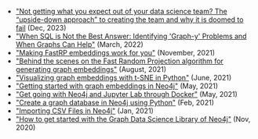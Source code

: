- ["Not getting what you expect out of your data science team?  The “upside-down approach” to creating the team and why it is doomed to fail](https://www.linkedin.com/pulse/getting-what-you-expect-out-your-data-science-team-dr-clair-sullivan-ftbkc%3FtrackingId=0ZjseqW1TYmL2wYiBUxm%252BQ%253D%253D/?trackingId=0ZjseqW1TYmL2wYiBUxm%2BQ%3D%3D) (Dec, 2023)
- ["When SQL is Not the Best Answer: Identifying 'Graph-y' Problems and When Graphs Can Help"](https://opendatascience.com/when-sql-is-not-the-best-answer-identifying-graph-y-problems-and-when-graphs-can-help/) (March, 2022)
- ["Making FastRP embeddings work for you"](https://dev.neo4j.com/frp_tuning) (November, 2021)
- ["Behind the scenes on the Fast Random Projection algorithm for generating graph embeddings"](https://dev.neo4j.com/fastrp_background) (August, 2021)
- ["Visualizing graph embeddings with t-SNE in Python"](https://towardsdatascience.com/visualizing-graph-embeddings-with-t-sne-in-python-10227e7876aa) (June, 2021)
- ["Getting started with graph embeddings in Neo4j"](https://towardsdatascience.com/getting-started-with-graph-embeddings-2f06030e97ae) (May, 2021)
- ["Get going with Neo4j and Jupyter Lab through Docker"](https://dev.neo4j.com/docker_neo_jupyter) (May, 2021)
- ["Create a graph database in Neo4j using Python"](https://towardsdatascience.com/create-a-graph-database-in-neo4j-using-python-4172d40f89c4) (Feb, 2021)
- ["Importing CSV Files in Neo4j"](https://towardsdatascience.com/importing-csv-files-in-neo4j-f3553f1a76cf) (Jan, 2021)
- ["How to get started with the Graph Data Science Library of Neo4j"](https://towardsdatascience.com/how-to-get-started-with-the-new-graph-data-science-library-of-neo4j-3c8fff6107b) (Nov, 2020)